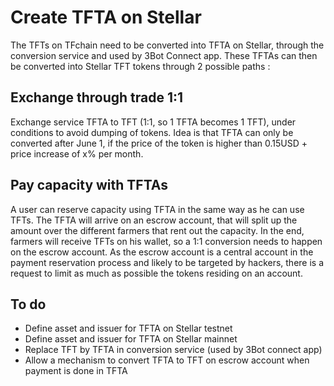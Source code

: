 # Create TFTA on Stellar

The TFTs on TFchain need to be converted into TFTA on Stellar, through the conversion service and used by 3Bot Connect app. 
These TFTAs can then be converted into Stellar TFT tokens through 2 possible paths : 

## Exchange through trade 1:1
Exchange service TFTA to TFT (1:1, so 1 TFTA becomes 1 TFT), under conditions to avoid dumping of tokens. Idea is that TFTA can only be converted after June 1, if the price of the token is higher than 0.15USD + price increase of x% per month. 

## Pay capacity with TFTAs
A user can reserve capacity using TFTA in the same way as he can use TFTs. The TFTA will arrive on an escrow account, that will split up the amount over the different farmers that rent out the capacity. 
In the end, farmers will receive TFTs on his wallet, so a 1:1 conversion needs to happen on the escrow account. 
As the escrow account is a central account in the payment reservation process and likely to be targeted by hackers, there is a request to limit as much as possible the tokens residing on an account. 

## To do

- Define asset and issuer for TFTA on Stellar testnet
- Define asset and issuer for TFTA on Stellar mainnet
- Replace TFT by TFTA in conversion service (used by 3Bot connect app)
- Allow a mechanism to convert TFTA to TFT on escrow account when payment is done in TFTA

